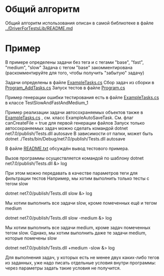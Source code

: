 # Общий алгоритм
Общий алгоритм использования описан в самой библиотеке в файле [../DriverForTestsLib/README.md](../DriverForTestsLib/README.md)



# Пример
В примере определены задачи без тега и с тегами "base", "fast", "medium", "slow"
Задача с тегом "base" закомментирована (раскомментируйте для того, чтобы получить "забытую" задачу)

Задачи определены в файле [ExampleTasks.cs](ExampleTasks.cs)
Сбор задач из сборки в [Program_AddTasks.cs](Program_AddTasks.cs)
Запуск тестов в файле [Program.cs](Program.cs)

Пример генерации ошибки тестирования есть в файле [ExampleTasks.cs](ExampleTasks.cs) в классе TestSlowAndFastAndMedium_1

Пример реализации задачи автосохраняемых объектов также в [ExampleTasks.cs](ExampleTasks.cs) , см. класс ExampleAutoSaveTask. См. флаг canCreateFile = true для первой генерации файлов
Запуск только автосохраняемых задач можно сделать командой
dotnet net7.0/publish/Tests.dll autosave
В зависимости от папки, может быть dotnet ./Tests/bin/Debug/net7.0/publish/Tests.dll autosave

В файле [README.txt](README.txt) обсуждён вывод тестового примера.

Вызов программы осуществляется командой по шаблону
dotnet net7.0/publish/Tests.dll &> log

При этом можно передавать в качестве параметров теги для фильтрации тестов
Например, мы хотим выполнить только тесты с тегом slow

dotnet net7.0/publish/Tests.dll slow &> log


Мы хотим выполнить все задачи slow, кроме помеченных ещё и тегом medium

dotnet net7.0/publish/Tests.dll slow -medium &> log


Мы хотим выполнить все задачи medium, кроме задач помеченных тегом slow. Однако, мы хотим выполнить даже те задачи medium, которые помечены slow

dotnet net7.0/publish/Tests.dll +medium -slow &> log


Для выполнения задач, у которых есть не менее двух каких-либо тегов из заданных, уже надо писать отдельные условия внутри программы: через параметры задать такие условия не получится.
